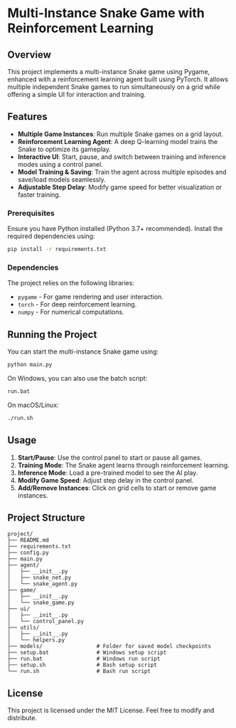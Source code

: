 # Multi-Instance Snake Game with Reinforcement Learning

## Overview

This project implements a multi-instance Snake game using Pygame, enhanced with a reinforcement learning agent built using PyTorch. It allows multiple independent Snake games to run simultaneously on a grid while offering a simple UI for interaction and training.

## Features

- **Multiple Game Instances**: Run multiple Snake games on a grid layout.
- **Reinforcement Learning Agent**: A deep Q-learning model trains the Snake to optimize its gameplay.
- **Interactive UI**: Start, pause, and switch between training and inference modes using a control panel.
- **Model Training & Saving**: Train the agent across multiple episodes and save/load models seamlessly.
- **Adjustable Step Delay**: Modify game speed for better visualization or faster training.

### Prerequisites

Ensure you have Python installed (Python 3.7+ recommended). Install the required dependencies using:

```bash
pip install -r requirements.txt
```

### Dependencies

The project relies on the following libraries:

- `pygame` - For game rendering and user interaction.
- `torch` - For deep reinforcement learning.
- `numpy` - For numerical computations.

## Running the Project

You can start the multi-instance Snake game using:

```bash
python main.py
```

On Windows, you can also use the batch script:

```bash
run.bat
```

On macOS/Linux:

```bash
./run.sh
```

## Usage

1. **Start/Pause**: Use the control panel to start or pause all games.
2. **Training Mode**: The Snake agent learns through reinforcement learning.
3. **Inference Mode**: Load a pre-trained model to see the AI play.
4. **Modify Game Speed**: Adjust step delay in the control panel.
5. **Add/Remove Instances**: Click on grid cells to start or remove game instances.

## Project Structure

```
project/
├── README.md
├── requirements.txt
├── config.py
├── main.py
├── agent/
│   ├── __init__.py
│   ├── snake_net.py
│   └── snake_agent.py
├── game/
│   ├── __init__.py
│   └── snake_game.py
├── ui/
│   ├── __init__.py
│   └── control_panel.py
├── utils/
│   ├── __init__.py
│   └── helpers.py
├── models/                 # Folder for saved model checkpoints
├── setup.bat               # Windows setup script
├── run.bat                 # Windows run script
├── setup.sh                # Bash setup script
└── run.sh                  # Bash run script
```

## License

This project is licensed under the MIT License. Feel free to modify and distribute.
